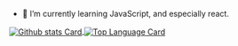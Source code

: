 
<!--
### Hi there 👋
**mohamedLazyBob/mohamedLazyBob** is a ✨ _special_ ✨ repository because its `README.md` (this file) appears on your GitHub profile.

Here are some ideas to get you started:

- 🔭 I’m currently working on ...
- 🌱 I’m currently learning ...
- 👯 I’m looking to collaborate on ...
- 🤔 I’m looking for help with ...
- 💬 Ask me about ...
- 📫 How to reach me: ...
- 😄 Pronouns: ...
- ⚡ Fun fact: ...
-->
- 🌱 I’m currently learning JavaScript, and especially react.


<!-- GitHub Stats Card      -->
<a href="https://github.com/mohamedLazyBob">
  <img align="center" alt="Github stats Card" src="https://github-readme-stats.vercel.app/api?username=mohamedLazyBob&line_height=40&show_icons=true&theme=dark" />
</a>

<!-- Top Languages Card      -->
<a href="">
  <img align="center" alt="Top Language Card" src="https://github-readme-stats.vercel.app/api/top-langs/?username=mohamedLazyBob&theme=dark" />
</a>

<!-- 42Network card: the dark theme version -->
<!--
    <a href="https://github.com/mohouyizme/1337-readme">
      <img aligne="center" alt="1337 readme" height="490" src="https://1337-readme.vercel.app/api/profile?cursus=42&dark=true&login=mzaboub" />
    </a>
-->


<!-- GitHub Extra Pins       -->
<!--
<a href="https://github.com/anuraghazra/github-readme-stats">
  <img align="center" src="https://github-readme-stats.vercel.app/api/pin/?username=anuraghazra&repo=github-readme-stats" />
</a>
<a href="https://github.com/anuraghazra/convoychat">
  <img align="center" src="https://github-readme-stats.vercel.app/api/pin/?username=anuraghazra&repo=convoychat" />
</a>
-->


